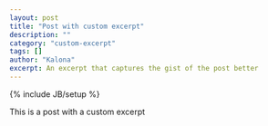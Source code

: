 ```yaml
---
layout: post
title: "Post with custom excerpt"
description: ""
category: "custom-excerpt"
tags: []
author: "Kalona"
excerpt: An excerpt that captures the gist of the post better
---
```

{% include JB/setup %}

This is a post with a custom excerpt

